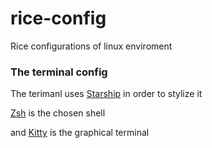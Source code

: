 # rice-config
Rice configurations of linux enviroment


### The terminal config
The terimanl uses 
[Starship]() in order to stylize it

[Zsh]() is the chosen shell

and [Kitty]() is the graphical terminal